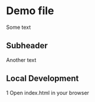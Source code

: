 # Demo file

Some text

## Subheader

Another text

## Local Development
1 Open index.html in your browser